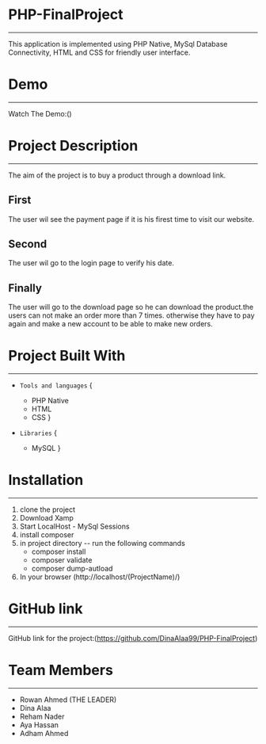 # PHP-FinalProject
---------------------------------
This application is implemented using PHP Native, MySql Database Connectivity, HTML and CSS for friendly user interface.


# Demo
---------------------------------
Watch The Demo:()

# Project Description
---------------------------------
The aim of the project is to buy a product through a download link.
## First
The user wil see the payment page if it is his firest time to visit our website.
## Second
The user wil go to the login page to verify his date.
## Finally
The user will go to the download page so he can download the product.the users can not make an order more than 7 times. otherwise they have to pay again and make a new account to be able to make new orders.

# Project Built With
---------------------------------
 - `Tools and languages`
    {
      - PHP Native
      - HTML
      - CSS
    }

 - `Libraries`
    {
      - MySQL 
     }
     
 # Installation
 ---------------------------------
1. clone the project 
2. Download Xamp
3. Start LocalHost - MySql Sessions
4. install composer
5. in project directory -- run the following commands
    * composer install
    * composer validate
    * composer dump-autload
 6. In your browser (http://localhost/(ProjectName)/)
    
 # GitHub link
 ---------------------------------
GitHub link for the project:(https://github.com/DinaAlaa99/PHP-FinalProject)

# Team Members
 ---------------------------------
- Rowan Ahmed (THE LEADER)
- Dina Alaa
- Reham Nader
- Aya Hassan
- Adham Ahmed



